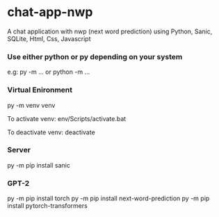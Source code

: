 # chat-app-nwp
A chat application with nwp (next word prediction) using Python, Sanic, SQLite, Html, Css, Javascript

### Use either python or py depending on your system

e.g:
py -m ...
or
python -m ...

### Virtual Enironment
py -m venv venv

To activate venv:
env/Scripts/activate.bat

To deactivate venv:
deactivate

### Server
py -m pip install sanic

### GPT-2
py -m pip install torch
py -m pip install next-word-prediction
py -m pip install pytorch-transformers
